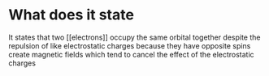 # What does it state
It states that two [[electrons]] occupy the same orbital together despite the repulsion of like electrostatic charges because they have opposite spins create magnetic fields which tend to cancel the effect of the electrostatic charges

